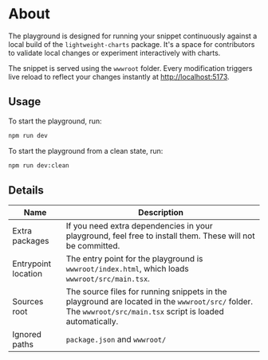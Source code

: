 # About

The playground is designed for running your snippet continuously against a local build of the `lightweight-charts` package. It's a space for contributors to validate local changes or experiment interactively with charts.

The snippet is served using the `wwwroot` folder. Every modification triggers live reload to reflect your changes instantly at [http://localhost:5173](http://localhost:5173).

## Usage

To start the playground, run:

```bash
npm run dev
```

To start the playground from a clean state, run:

```bash
npm run dev:clean
```

## Details

| Name | Description |
| ---- | ----------- |
| Extra packages | If you need extra dependencies in your playground, feel free to install them. These will not be committed. |
| Entrypoint location | The entry point for the playground is `wwwroot/index.html`, which loads `wwwroot/src/main.tsx`. |
| Sources root | The source files for running snippets in the playground are located in the `wwwroot/src/` folder. The `wwwroot/src/main.tsx` script is loaded automatically. |
| Ignored paths | `package.json` and `wwwroot/` |
